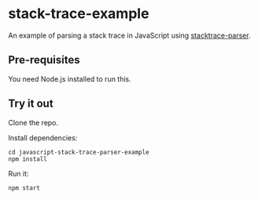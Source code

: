 # stack-trace-example

An example of parsing a stack trace in JavaScript using [stacktrace-parser](https://www.npmjs.com/package/stacktrace-parser).

## Pre-requisites

You need Node.js installed to run this.

## Try it out

Clone the repo.

Install dependencies:

    cd javascript-stack-trace-parser-example
    npm install

Run it:

    npm start
